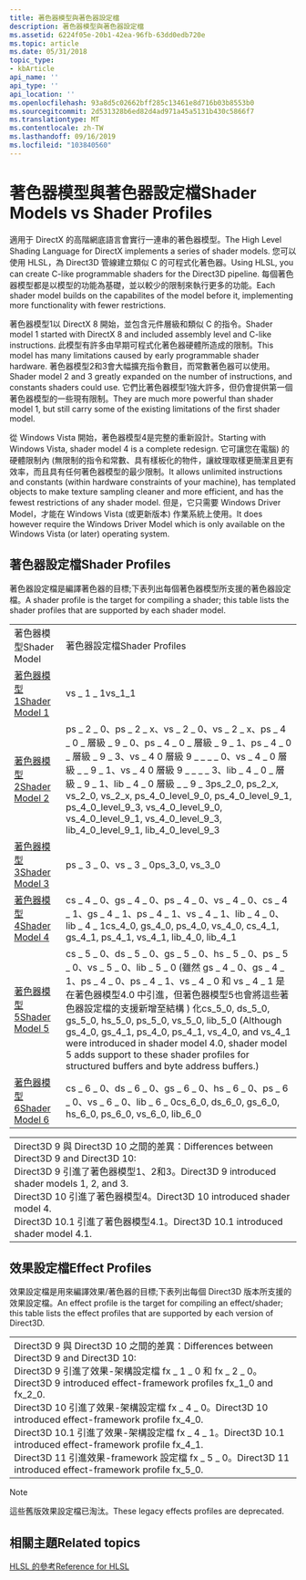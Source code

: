 ```yaml
---
title: 著色器模型與著色器設定檔
description: 著色器模型與著色器設定檔
ms.assetid: 6224f05e-20b1-42ea-96fb-63dd0edb720e
ms.topic: article
ms.date: 05/31/2018
topic_type:
- kbArticle
api_name: ''
api_type: ''
api_location: ''
ms.openlocfilehash: 93a8d5c02662bff285c13461e8d716b03b8553b0
ms.sourcegitcommit: 2d531328b6ed82d4ad971a45a5131b430c5866f7
ms.translationtype: MT
ms.contentlocale: zh-TW
ms.lasthandoff: 09/16/2019
ms.locfileid: "103840560"
---
```

# <a name="shader-models-vs-shader-profiles"></a><span data-ttu-id="6a8c6-103">著色器模型與著色器設定檔</span><span class="sxs-lookup"><span data-stu-id="6a8c6-103">Shader Models vs Shader Profiles</span></span>

<span data-ttu-id="6a8c6-104">適用于 DirectX 的高階網底語言會實行一連串的著色器模型。</span><span class="sxs-lookup"><span data-stu-id="6a8c6-104">The High Level Shading Language for DirectX implements a series of shader models.</span></span> <span data-ttu-id="6a8c6-105">您可以使用 HLSL，為 Direct3D 管線建立類似 C 的可程式化著色器。</span><span class="sxs-lookup"><span data-stu-id="6a8c6-105">Using HLSL, you can create C-like programmable shaders for the Direct3D pipeline.</span></span> <span data-ttu-id="6a8c6-106">每個著色器模型都是以模型的功能為基礎，並以較少的限制來執行更多的功能。</span><span class="sxs-lookup"><span data-stu-id="6a8c6-106">Each shader model builds on the capabilites of the model before it, implementing more functionality with fewer restrictions.</span></span>

<span data-ttu-id="6a8c6-107">著色器模型1以 DirectX 8 開始，並包含元件層級和類似 C 的指令。</span><span class="sxs-lookup"><span data-stu-id="6a8c6-107">Shader model 1 started with DirectX 8 and included assembly level and C-like instructions.</span></span> <span data-ttu-id="6a8c6-108">此模型有許多由早期可程式化著色器硬體所造成的限制。</span><span class="sxs-lookup"><span data-stu-id="6a8c6-108">This model has many limitations caused by early programmable shader hardware.</span></span> <span data-ttu-id="6a8c6-109">著色器模型2和3會大幅擴充指令數目，而常數著色器可以使用。</span><span class="sxs-lookup"><span data-stu-id="6a8c6-109">Shader model 2 and 3 greatly expanded on the number of instructions, and constants shaders could use.</span></span> <span data-ttu-id="6a8c6-110">它們比著色器模型1強大許多，但仍會提供第一個著色器模型的一些現有限制。</span><span class="sxs-lookup"><span data-stu-id="6a8c6-110">They are much more powerful than shader model 1, but still carry some of the existing limitations of the first shader model.</span></span>

<span data-ttu-id="6a8c6-111">從 Windows Vista 開始，著色器模型4是完整的重新設計。</span><span class="sxs-lookup"><span data-stu-id="6a8c6-111">Starting with Windows Vista, shader model 4 is a complete redesign.</span></span> <span data-ttu-id="6a8c6-112">它可讓您在電腦) 的硬體限制內 (無限制的指令和常數、具有樣板化的物件，讓紋理取樣更簡潔且更有效率，而且具有任何著色器模型的最少限制。</span><span class="sxs-lookup"><span data-stu-id="6a8c6-112">It allows unlimited instructions and constants (within hardware constraints of your machine), has templated objects to make texture sampling cleaner and more efficient, and has the fewest restrictions of any shader model.</span></span> <span data-ttu-id="6a8c6-113">但是，它只需要 Windows Driver Model，才能在 Windows Vista (或更新版本) 作業系統上使用。</span><span class="sxs-lookup"><span data-stu-id="6a8c6-113">It does however require the Windows Driver Model which is only available on the Windows Vista (or later) operating system.</span></span>

## <a name="shader-profiles"></a><span data-ttu-id="6a8c6-114">著色器設定檔</span><span class="sxs-lookup"><span data-stu-id="6a8c6-114">Shader Profiles</span></span>

<span data-ttu-id="6a8c6-115">著色器設定檔是編譯著色器的目標;下表列出每個著色器模型所支援的著色器設定檔。</span><span class="sxs-lookup"><span data-stu-id="6a8c6-115">A shader profile is the target for compiling a shader; this table lists the shader profiles that are supported by each shader model.</span></span>



|                                                    |                                                                                                                                                                                                                                                                                                       |
|----------------------------------------------------|-------------------------------------------------------------------------------------------------------------------------------------------------------------------------------------------------------------------------------------------------------------------------------------------------------|
| <span data-ttu-id="6a8c6-116">著色器模型</span><span class="sxs-lookup"><span data-stu-id="6a8c6-116">Shader Model</span></span>                                       | <span data-ttu-id="6a8c6-117">著色器設定檔</span><span class="sxs-lookup"><span data-stu-id="6a8c6-117">Shader Profiles</span></span>                                                                                                                                                                                                                                                                                       |
| [<span data-ttu-id="6a8c6-118">著色器模型1</span><span class="sxs-lookup"><span data-stu-id="6a8c6-118">Shader Model 1</span></span>](dx-graphics-hlsl-sm1.md)         | <span data-ttu-id="6a8c6-119">vs \_ 1 \_ 1</span><span class="sxs-lookup"><span data-stu-id="6a8c6-119">vs\_1\_1</span></span>                                                                                                                                                                                                                                                                                              |
| [<span data-ttu-id="6a8c6-120">著色器模型2</span><span class="sxs-lookup"><span data-stu-id="6a8c6-120">Shader Model 2</span></span>](dx-graphics-hlsl-sm2.md)         | <span data-ttu-id="6a8c6-121">ps \_ 2 \_ 0、ps \_ 2 \_ x、vs \_ 2 \_ 0、vs \_ 2 \_ x、ps \_ 4 \_ 0 \_ 層級 \_ 9 \_ 0、ps \_ 4 \_ 0 \_ 層級 \_ 9 \_ 1、ps \_ 4 \_ 0 \_ 層級 \_ 9 \_ 3、vs \_ 4 0 層級 9 \_ \_ \_ \_ 0、vs \_ 4 \_ 0 層級 \_ \_ 9 \_ 1、vs \_ 4 0 層級 9 \_ \_ \_ \_ 3、lib \_ 4 \_ 0 \_ 層級 \_ 9 \_ 1、lib \_ 4 \_ 0 層級 \_ \_ 9 \_ 3</span><span class="sxs-lookup"><span data-stu-id="6a8c6-121">ps\_2\_0, ps\_2\_x, vs\_2\_0, vs\_2\_x, ps\_4\_0\_level\_9\_0, ps\_4\_0\_level\_9\_1, ps\_4\_0\_level\_9\_3, vs\_4\_0\_level\_9\_0, vs\_4\_0\_level\_9\_1, vs\_4\_0\_level\_9\_3, lib\_4\_0\_level\_9\_1, lib\_4\_0\_level\_9\_3</span></span>                                                                      |
| [<span data-ttu-id="6a8c6-122">著色器模型3</span><span class="sxs-lookup"><span data-stu-id="6a8c6-122">Shader Model 3</span></span>](dx-graphics-hlsl-sm3.md)         | <span data-ttu-id="6a8c6-123">ps \_ 3 \_ 0、vs \_ 3 \_ 0</span><span class="sxs-lookup"><span data-stu-id="6a8c6-123">ps\_3\_0, vs\_3\_0</span></span>                                                                                                                                                                                                                                                                                    |
| [<span data-ttu-id="6a8c6-124">著色器模型4</span><span class="sxs-lookup"><span data-stu-id="6a8c6-124">Shader Model 4</span></span>](dx-graphics-hlsl-sm4.md)         | <span data-ttu-id="6a8c6-125">cs \_ 4 \_ 0、gs \_ 4 \_ 0、ps \_ 4 \_ 0、vs \_ 4 \_ 0、cs \_ 4 \_ 1、gs \_ 4 \_ 1、ps \_ 4 \_ 1、vs \_ 4 \_ 1、lib \_ 4 \_ 0、lib \_ 4 \_ 1</span><span class="sxs-lookup"><span data-stu-id="6a8c6-125">cs\_4\_0, gs\_4\_0, ps\_4\_0, vs\_4\_0, cs\_4\_1, gs\_4\_1, ps\_4\_1, vs\_4\_1, lib\_4\_0, lib\_4\_1</span></span>                                                                                                                                                                                                  |
| [<span data-ttu-id="6a8c6-126">著色器模型5</span><span class="sxs-lookup"><span data-stu-id="6a8c6-126">Shader Model 5</span></span>](d3d11-graphics-reference-sm5.md) | <span data-ttu-id="6a8c6-127">cs \_ 5 \_ 0、ds \_ 5 \_ 0、gs \_ 5 \_ 0、hs \_ 5 \_ 0、ps \_ 5 \_ 0、vs \_ 5 \_ 0、lib \_ 5 \_ 0 (雖然 gs \_ 4 \_ 0、gs \_ 4 \_ 1、ps \_ 4 \_ 0、ps \_ 4 \_ 1、vs \_ 4 \_ 0 和 vs \_ 4 \_ 1 是在著色器模型4.0 中引進，但著色器模型5也會將這些著色器設定檔的支援新增至結構 ) 化</span><span class="sxs-lookup"><span data-stu-id="6a8c6-127">cs\_5\_0, ds\_5\_0, gs\_5\_0, hs\_5\_0, ps\_5\_0, vs\_5\_0, lib\_5\_0 (Although gs\_4\_0, gs\_4\_1, ps\_4\_0, ps\_4\_1, vs\_4\_0, and vs\_4\_1 were introduced in shader model 4.0, shader model 5 adds support to these shader profiles for structured buffers and byte address buffers.)</span></span><br/> |
| [<span data-ttu-id="6a8c6-128">著色器模型6</span><span class="sxs-lookup"><span data-stu-id="6a8c6-128">Shader Model 6</span></span>](shader-model-6-0.md)             | <span data-ttu-id="6a8c6-129">cs \_ 6 \_ 0、ds \_ 6 \_ 0、gs \_ 6 \_ 0、hs \_ 6 \_ 0、ps \_ 6 \_ 0、vs \_ 6 \_ 0、lib \_ 6 \_ 0</span><span class="sxs-lookup"><span data-stu-id="6a8c6-129">cs\_6\_0, ds\_6\_0, gs\_6\_0, hs\_6\_0, ps\_6\_0, vs\_6\_0, lib\_6\_0</span></span>                                                                                                                                                                                                                                 |



 



|                                                                                                                                                                                                                                |
|--------------------------------------------------------------------------------------------------------------------------------------------------------------------------------------------------------------------------------|
| <span data-ttu-id="6a8c6-130">Direct3D 9 與 Direct3D 10 之間的差異：</span><span class="sxs-lookup"><span data-stu-id="6a8c6-130">Differences between Direct3D 9 and Direct3D 10:</span></span><br/> <span data-ttu-id="6a8c6-131">Direct3D 9 引進了著色器模型1、2和3。</span><span class="sxs-lookup"><span data-stu-id="6a8c6-131">Direct3D 9 introduced shader models 1, 2, and 3.</span></span><br/> <span data-ttu-id="6a8c6-132">Direct3D 10 引進了著色器模型4。</span><span class="sxs-lookup"><span data-stu-id="6a8c6-132">Direct3D 10 introduced shader model 4.</span></span><br/> <span data-ttu-id="6a8c6-133">Direct3D 10.1 引進了著色器模型4.1。</span><span class="sxs-lookup"><span data-stu-id="6a8c6-133">Direct3D 10.1 introduced shader model 4.1.</span></span><br/> |



 

## <a name="effect-profiles"></a><span data-ttu-id="6a8c6-134">效果設定檔</span><span class="sxs-lookup"><span data-stu-id="6a8c6-134">Effect Profiles</span></span>

<span data-ttu-id="6a8c6-135">效果設定檔是用來編譯效果/著色器的目標;下表列出每個 Direct3D 版本所支援的效果設定檔。</span><span class="sxs-lookup"><span data-stu-id="6a8c6-135">An effect profile is the target for compiling an effect/shader; this table lists the effect profiles that are supported by each version of Direct3D.</span></span>



|                                                                                                                                                                                                                                                                                                                                                               |
|---------------------------------------------------------------------------------------------------------------------------------------------------------------------------------------------------------------------------------------------------------------------------------------------------------------------------------------------------------------|
| <span data-ttu-id="6a8c6-136">Direct3D 9 與 Direct3D 10 之間的差異：</span><span class="sxs-lookup"><span data-stu-id="6a8c6-136">Differences between Direct3D 9 and Direct3D 10:</span></span><br/> <span data-ttu-id="6a8c6-137">Direct3D 9 引進了效果-架構設定檔 fx \_ 1 \_ 0 和 fx \_ 2 \_ 0。</span><span class="sxs-lookup"><span data-stu-id="6a8c6-137">Direct3D 9 introduced effect-framework profiles fx\_1\_0 and fx\_2\_0.</span></span><br/> <span data-ttu-id="6a8c6-138">Direct3D 10 引進了效果-架構設定檔 fx \_ 4 \_ 0。</span><span class="sxs-lookup"><span data-stu-id="6a8c6-138">Direct3D 10 introduced effect-framework profile fx\_4\_0.</span></span><br/> <span data-ttu-id="6a8c6-139">Direct3D 10.1 引進了效果-架構設定檔 fx \_ 4 \_ 1。</span><span class="sxs-lookup"><span data-stu-id="6a8c6-139">Direct3D 10.1 introduced effect-framework profile fx\_4\_1.</span></span><br/> <span data-ttu-id="6a8c6-140">Direct3D 11 引進效果-framework 設定檔 fx \_ 5 \_ 0。</span><span class="sxs-lookup"><span data-stu-id="6a8c6-140">Direct3D 11 introduced effect-framework profile fx\_5\_0.</span></span><br/> |



 

> [!Note]  
> <span data-ttu-id="6a8c6-141">這些舊版效果設定檔已淘汰。</span><span class="sxs-lookup"><span data-stu-id="6a8c6-141">These legacy effects profiles are deprecated.</span></span>

 

## <a name="related-topics"></a><span data-ttu-id="6a8c6-142">相關主題</span><span class="sxs-lookup"><span data-stu-id="6a8c6-142">Related topics</span></span>

<dl> <dt>

[<span data-ttu-id="6a8c6-143">HLSL 的參考</span><span class="sxs-lookup"><span data-stu-id="6a8c6-143">Reference for HLSL</span></span>](dx-graphics-hlsl-reference.md)
</dt> </dl>

 

 






